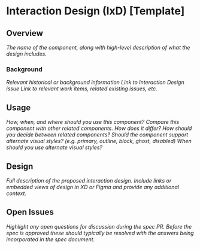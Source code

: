 # Interaction Design (IxD) [Template]

## Overview

*The name of the component, along with high-level description of what the design includes.*

### Background

*Relevant historical or background information*
*Link to Interaction Design issue*
*Link to relevant work items, related existing issues, etc.*

## Usage

*How, when, and where should you use this component?*
*Compare this component with other related components. How does it differ?*
*How should you decide between related components?*
*Should the component support alternate visual styles? (e.g. primary, outline, block, ghost, disabled)*
*When should you use alternate visual styles?*

## Design

*Full description of the proposed interaction design.*
*Include links or embedded views of design in XD or Figma and provide any additional context.*

## Open Issues

*Highlight any open questions for discussion during the spec PR. Before the spec is approved these should typically be resolved with the answers being incorporated in the spec document.*
